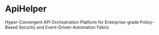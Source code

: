 # ApiHelper
Hyper-Convergent API Orchestration Platform for Enterprise-grade Policy-Based Security and Event-Driven Automation Fabric
